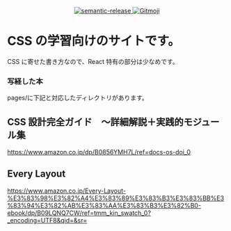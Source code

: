 <p align="center">
  <a href="https://semantic-release.gitbook.io/semantic-release/">
    <img alt="semantic-release" src="https://img.shields.io/badge/%20%20%F0%9F%93%A6%F0%9F%9A%80-semantic--release-e10079.svg">
  </a>
  <a href="https://gitmoji.dev">
    <img src="https://img.shields.io/badge/gitmoji-%20😜%20😍-FFDD67.svg?style=flat-square" alt="Gitmoji">
  </a>
</p>

# CSS の学習向けのサイトです。

CSS に寄せた書き方なので、React 特有の部分は少なめです。

### 写経した本

pages/に下記と対応したディレクトリがあります。

## CSS 設計完全ガイド　～詳細解説＋実践的モジュール集

https://www.amazon.co.jp/dp/B0856YMH7L/ref=docs-os-doi_0

## Every Layout

https://www.amazon.co.jp/Every-Layout-%E3%83%98%E3%82%A4%E3%83%89%E3%83%B3%E3%83%BB%E3%83%94%E3%82%AB%E3%83%AA%E3%83%B3%E3%82%B0-ebook/dp/B09LQNQ7CW/ref=tmm_kin_swatch_0?_encoding=UTF8&qid=&sr=
